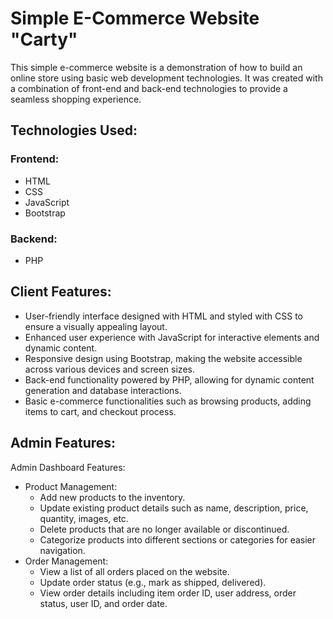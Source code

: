 # Simple E-Commerce Website "Carty"

This simple e-commerce website is a demonstration of how to build an online store using basic web development technologies. It was created with a combination of front-end and back-end technologies to provide a seamless shopping experience.

## Technologies Used:
  ### Frontend:
  - HTML
  - CSS
  - JavaScript
  - Bootstrap
  ### Backend:
  - PHP

    
## Client Features:
  - User-friendly interface designed with HTML and styled with CSS to ensure a visually appealing layout.
  - Enhanced user experience with JavaScript for interactive elements and dynamic content.
  - Responsive design using Bootstrap, making the website accessible across various devices and screen sizes.
  - Back-end functionality powered by PHP, allowing for dynamic content generation and database interactions.
  - Basic e-commerce functionalities such as browsing products, adding items to cart, and checkout process.


## Admin Features:

Admin Dashboard Features:
  - Product Management:
    - Add new products to the inventory.
    - Update existing product details such as name, description, price, quantity, images, etc.
    - Delete products that are no longer available or discontinued.
    - Categorize products into different sections or categories for easier navigation.
- Order Management:
    - View a list of all orders placed on the website.
    - Update order status (e.g., mark as shipped, delivered).
    - View order details including item order ID, user address, order status, user ID, and order date.
